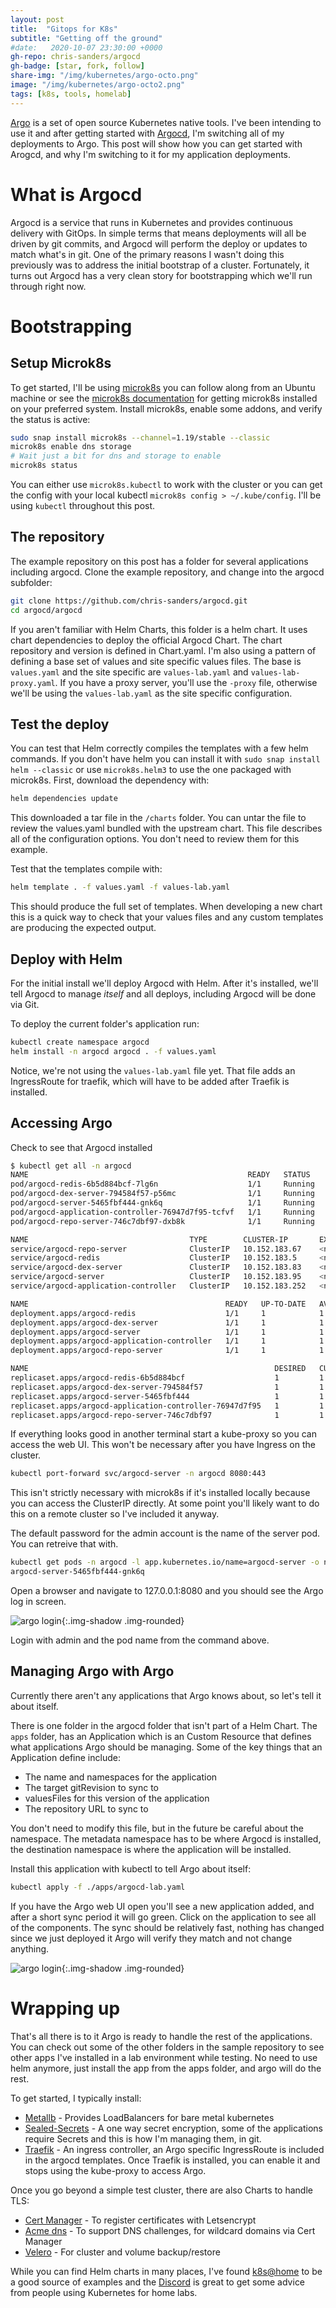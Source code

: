 ```yaml
---
layout: post
title:  "Gitops for K8s"
subtitle: "Getting off the ground"
#date:   2020-10-07 23:30:00 +0000
gh-repo: chris-sanders/argocd
gh-badge: [star, fork, follow]
share-img: "/img/kubernetes/argo-octo.png"
image: "/img/kubernetes/argo-octo2.png"
tags: [k8s, tools, homelab]
---
```

[Argo][argo] is a set of open source Kubernetes native tools. I've been intending to use it
and after getting started with [Argocd][argocd], I'm switching all of my deployments to Argo.
This post will show how you can get started with Arogcd, and why I'm switching to it for my 
application deployments.

# What is Argocd
Argocd is a service that runs in Kubernetes and provides continuous delivery with GitOps. In
simple terms that means deployments will all be driven by git commits, and Argocd will perform
the deploy or updates to match what's in git. One of the primary reasons I wasn't doing this
previously was to address the initial bootstrap of a cluster. Fortunately, it turns out Argocd
has a very clean story for bootstrapping which we'll run through right now.

# Bootstrapping
## Setup Microk8s
To get started, I'll be using [microk8s][microk8s] you can follow along from an Ubuntu machine
or see the [microk8s documentation][mk8s-docs] for getting microk8s installed on your
preferred system.  Install microk8s, enable some addons, and verify the status is active:
```bash
sudo snap install microk8s --channel=1.19/stable --classic
microk8s enable dns storage
# Wait just a bit for dns and storage to enable
microk8s status
```
You can either use `microk8s.kubectl` to work with the cluster or you can get the config with
your local kubectl `microk8s config > ~/.kube/config`. I'll be using `kubectl` throughout this
post.

## The repository
The example repository on this post has a folder for several applications including argocd.
Clone the example repository, and change into the argocd subfolder:
```bash
git clone https://github.com/chris-sanders/argocd.git
cd argocd/argocd
```
If you aren't familiar with Helm Charts, this folder is a helm chart. It uses chart
dependencies to deploy the official Argocd Chart. The chart repository and version is defined
in Chart.yaml. I'm also using a pattern of defining a base set of values and site specific
values files. The base is `values.yaml` and the site specific are `values-lab.yaml` and
`values-lab-proxy.yaml`. If you have a proxy server, you'll use the `-proxy` file, otherwise
we'll be using the `values-lab.yaml` as the site specific configuration.

## Test the deploy
You can test that Helm correctly compiles the templates with a few helm commands. If you don't
have helm you can install it with `sudo snap install helm --classic` or use `microk8s.helm3`
to use the one packaged with microk8s.
First, download the dependency with:
```bash
helm dependencies update
```
This downloaded a tar file in the `/charts` folder. You can untar the file to review the
values.yaml bundled with the upstream chart. This file describes all of the configuration
options. You don't need to review them for this example. 

Test that the templates compile with:
```bash
helm template . -f values.yaml -f values-lab.yaml
```
This should produce the full set of templates. When developing a new chart this is a quick way
to check that your values files and any custom templates are producing the expected output.

## Deploy with Helm
For the initial install we'll deploy Argocd with Helm. After it's installed, we'll tell Argocd
to manage *itself* and all deploys, including Argocd will be done via Git.

To deploy the current folder's application run:
```bash
kubectl create namespace argocd
helm install -n argocd argocd . -f values.yaml
```
Notice, we're not using the `values-lab.yaml` file yet. That file adds an IngressRoute for
traefik, which will have to be added after Traefik is installed.

## Accessing Argo
Check to see that Argocd installed
```bash
$ kubectl get all -n argocd
NAME                                                 READY   STATUS    RESTARTS   AGE
pod/argocd-redis-6b5d884bcf-7lg6n                    1/1     Running   0          13m
pod/argocd-dex-server-794584f57-p56mc                1/1     Running   0          13m
pod/argocd-server-5465fbf444-gnk6q                   1/1     Running   0          13m
pod/argocd-application-controller-76947d7f95-tcfvf   1/1     Running   0          13m
pod/argocd-repo-server-746c7dbf97-dxb8k              1/1     Running   0          13m

NAME                                    TYPE        CLUSTER-IP       EXTERNAL-IP   PORT(S)             AGE
service/argocd-repo-server              ClusterIP   10.152.183.67    <none>        8081/TCP            13m
service/argocd-redis                    ClusterIP   10.152.183.5     <none>        6379/TCP            13m
service/argocd-dex-server               ClusterIP   10.152.183.83    <none>        5556/TCP,5557/TCP   13m
service/argocd-server                   ClusterIP   10.152.183.95    <none>        80/TCP,443/TCP      13m
service/argocd-application-controller   ClusterIP   10.152.183.252   <none>        8082/TCP            13m

NAME                                            READY   UP-TO-DATE   AVAILABLE   AGE
deployment.apps/argocd-redis                    1/1     1            1           13m
deployment.apps/argocd-dex-server               1/1     1            1           13m
deployment.apps/argocd-server                   1/1     1            1           13m
deployment.apps/argocd-application-controller   1/1     1            1           13m
deployment.apps/argocd-repo-server              1/1     1            1           13m

NAME                                                       DESIRED   CURRENT   READY   AGE
replicaset.apps/argocd-redis-6b5d884bcf                    1         1         1       13m
replicaset.apps/argocd-dex-server-794584f57                1         1         1       13m
replicaset.apps/argocd-server-5465fbf444                   1         1         1       13m
replicaset.apps/argocd-application-controller-76947d7f95   1         1         1       13m
replicaset.apps/argocd-repo-server-746c7dbf97              1         1         1       13m
```
If everything looks good in another terminal start a kube-proxy so you can access the web UI.
This won't be necessary after you have Ingress on the cluster.
```bash
kubectl port-forward svc/argocd-server -n argocd 8080:443
```
This isn't strictly necessary with microk8s if it's installed locally because you can access
the ClusterIP directly. At some point you'll likely want to do this on a remote cluster so
I've included it anyway.

The default password for the admin account is the name of the server pod. You can retreive
that with.
```bash
kubectl get pods -n argocd -l app.kubernetes.io/name=argocd-server -o name | cut -d'/' -f 2
argocd-server-5465fbf444-gnk6q
```
Open a browser and navigate to 127.0.0.1:8080 and you should see the Argo log in screen.

![argo login](/img/kubernetes/argocd.png){:.img-shadow .img-rounded}

Login with admin and the pod name from the command above.

## Managing Argo with Argo
Currently there aren't any applications that Argo knows about, so let's tell it about itself.

There is one folder in the argocd folder that isn't part of a Helm Chart. The `apps` folder,
has an Application which is an Custom Resource that defines what applications Argo should be
managing. Some of the key things that an Application define include:
 * The name and namespaces for the application
 * The target gitRevision to sync to
 * valuesFiles for this version of the application
 * The repository URL to sync to

You don't need to modify this file, but in the future be careful about the namespace. The
metadata namespace has to be where Argocd is installed, the destination namespace is where the
application will be installed.

Install this application with kubectl to tell Argo about itself:
```bash
kubectl apply -f ./apps/argocd-lab.yaml
```
If you have the Argo web UI open you'll see a new application added, and after a short sync
period it will go green. Click on the application to see all of the components. The sync
should be relatively fast, nothing has changed since we just deployed it Argo will  verify
they match and not change anything.

![argo login](/img/kubernetes/argo-in-argo.png){:.img-shadow .img-rounded}

# Wrapping up
That's all there is to it Argo is ready to handle the rest of the applications. You can check
out some of the other folders in the sample repository to see other apps I've installed in a
lab environment while testing. No need to use helm anymore, just install the app from the apps
folder, and argo will do the rest.

To get started, I typically install:
 * [Metallb][metallb] - Provides LoadBalancers for bare metal kubernetes
 * [Sealed-Secrets][sealed-secrets] - A one way secret encryption, some of the applications require Secrets and
   this is how I'm managing them, in git. 
 * [Traefik][traefik] - An ingress controller, an Argo specific IngressRoute is included in the argocd
   templates. Once Traefik is installed, you can enable it and stops using the kube-proxy to access
   Argo.

Once you go beyond a simple test cluster, there are also Charts to handle TLS:
 * [Cert Manager][cert-manager] - To register certificates with Letsencrypt
 * [Acme dns][acme-dns] - To support DNS challenges, for wildcard domains via Cert Manager
 * [Velero][velero] - For cluster and volume backup/restore

While you can find Helm charts in many places, I've found [k8s@home][k8s-at-home] to be a good
source of examples and the [Discord][at-home-discord] is great to get some advice from people
using Kubernetes for home labs.

[argo]: https://argoproj.github.io/
[argocd]: https://argoproj.github.io/projects/argo-cd/
[microk8s]: https://microk8s.io/docs
[metallb]: https://metallb.universe.tf/
[sealed-secrets]: https://github.com/bitnami-labs/sealed-secrets
[traefik]: https://containo.us/traefik/
[k8s-at-home]: https://k8s-at-home.com/
[at-home-discord]: https://discord.gg/Yv2gzFy
[mk8s-docs]: https://microk8s.io/docs/install-alternatives
[cert-manager]: https://github.com/jetstack/cert-manager
[acme-dns]: https://github.com/joohoi/acme-dns
[velero]: https://github.com/vmware-tanzu/velero

